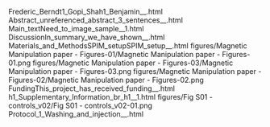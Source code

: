 Frederic_Berndt1_Gopi_Shah1_Benjamin__.html
Abstract_unreferenced_abstract_3_sentences__.html
Main_textNeed_to_image_sample__1.html
DiscussionIn_summary_we_have_shown__.html
Materials_and_MethodsSPIM_setupSPIM_setup__.html
figures/Magnetic Manipulation paper - Figures-01/Magnetic Manipulation paper - Figures-01.png
figures/Magnetic Manipulation paper - Figures-03/Magnetic Manipulation paper - Figures-03.png
figures/Magnetic Manipulation paper - Figures-02/Magnetic Manipulation paper - Figures-02.png
FundingThis_project_has_received_funding__.html
h1_Supplementary_Information_br_h1__1.html
figures/Fig S01 - controls_v02/Fig S01 - controls_v02-01.png
Protocol_1_Washing_and_injection__.html